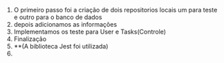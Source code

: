 1. O primeiro passo foi a criação de dois repositorios locais um para teste e outro para o banco de dados
2. depois adicionamos as informações
3. Implementamos os teste para User e Tasks(Controle)
4. Finalização
5. **(A biblioteca Jest foi utilizada)
6. 
